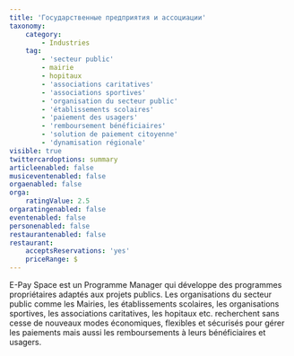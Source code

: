 ```yaml
---
title: 'Государственные предприятия и ассоциации'
taxonomy:
    category:
        - Industries
    tag:
        - 'secteur public'
        - mairie
        - hopitaux
        - 'associations caritatives'
        - 'associations sportives'
        - 'organisation du secteur public'
        - 'établissements scolaires'
        - 'paiement des usagers'
        - 'remboursement bénéficiaires'
        - 'solution de paiement citoyenne'
        - 'dynamisation régionale'
visible: true
twittercardoptions: summary
articleenabled: false
musiceventenabled: false
orgaenabled: false
orga:
    ratingValue: 2.5
orgaratingenabled: false
eventenabled: false
personenabled: false
restaurantenabled: false
restaurant:
    acceptsReservations: 'yes'
    priceRange: $
---
```


E-Pay Space est un Programme Manager qui développe des programmes propriétaires adaptés aux projets publics. Les organisations du secteur public comme les Mairies, les établissements scolaires, les organisations sportives, les associations caritatives, les hopitaux etc. recherchent sans cesse de nouveaux modes économiques, flexibles et sécurisés pour gérer les paiements mais aussi les remboursements à leurs bénéficiaires et usagers.
